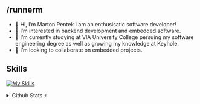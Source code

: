 ## /runnerm
- 👋 Hi, I’m Marton Pentek I am an enthusisatic software developer! 
- 👀 I’m interested in backend development and embedded software.
- 🌱 I’m currently studying at VIA University College persuing my software engineering degree as well as growing my knowledge at Keyhole. 
- 💞️ I’m looking to collaborate on embedded projects. 

## Skills
[![My Skills](https://skillicons.dev/icons?i=html,css,c,cpp,cs,py,java,go,postgres,spring,dotnet,linux,git,docker,kubernetes,nginx,azure,heroku,ros,&perline=10)](https://skillicons.dev)

<details>
  <summary>Github Stats ⚡</summary>
  
  [![RunnerM's GitHub stats](https://github-readme-stats.vercel.app/api?username=RunnerM)](https://github.com/anuraghazra/github-readme-stats)
  
</details>

<!---
RunnerM/RunnerM is a ✨ special ✨ repository because its `README.md` (this file) appears on your GitHub profile.
You can click the Preview link to take a look at your changes.
--->
